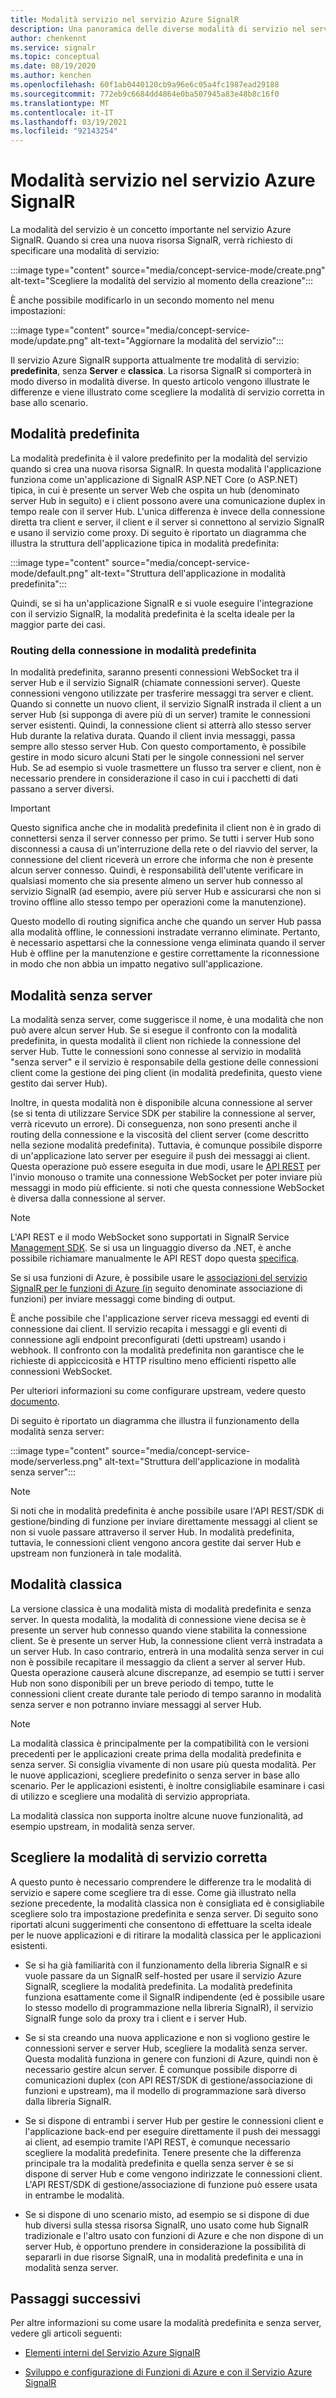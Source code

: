 ```yaml
---
title: Modalità servizio nel servizio Azure SignalR
description: Una panoramica delle diverse modalità di servizio nel servizio Azure SignalR, spiega le differenze e gli scenari utente applicabili
author: chenkennt
ms.service: signalr
ms.topic: conceptual
ms.date: 08/19/2020
ms.author: kenchen
ms.openlocfilehash: 60f1ab0440120cb9a96e6c05a4fc1987ead29188
ms.sourcegitcommit: 772eb9c6684dd4864e0ba507945a83e48b8c16f0
ms.translationtype: MT
ms.contentlocale: it-IT
ms.lasthandoff: 03/19/2021
ms.locfileid: "92143254"
---
```

# <a name="service-mode-in-azure-signalr-service"></a>Modalità servizio nel servizio Azure SignalR

La modalità del servizio è un concetto importante nel servizio Azure SignalR. Quando si crea una nuova risorsa SignalR, verrà richiesto di specificare una modalità di servizio:

:::image type="content" source="media/concept-service-mode/create.png" alt-text="Scegliere la modalità del servizio al momento della creazione":::

È anche possibile modificarlo in un secondo momento nel menu impostazioni:

:::image type="content" source="media/concept-service-mode/update.png" alt-text="Aggiornare la modalità del servizio":::

Il servizio Azure SignalR supporta attualmente tre modalità di servizio: **predefinita**, senza **Server** e **classica**. La risorsa SignalR si comporterà in modo diverso in modalità diverse. In questo articolo vengono illustrate le differenze e viene illustrato come scegliere la modalità di servizio corretta in base allo scenario.

## <a name="default-mode"></a>Modalità predefinita

La modalità predefinita è il valore predefinito per la modalità del servizio quando si crea una nuova risorsa SignalR. In questa modalità l'applicazione funziona come un'applicazione di SignalR ASP.NET Core (o ASP.NET) tipica, in cui è presente un server Web che ospita un hub (denominato server Hub in seguito) e i client possono avere una comunicazione duplex in tempo reale con il server Hub. L'unica differenza è invece della connessione diretta tra client e server, il client e il server si connettono al servizio SignalR e usano il servizio come proxy. Di seguito è riportato un diagramma che illustra la struttura dell'applicazione tipica in modalità predefinita:

:::image type="content" source="media/concept-service-mode/default.png" alt-text="Struttura dell'applicazione in modalità predefinita":::

Quindi, se si ha un'applicazione SignalR e si vuole eseguire l'integrazione con il servizio SignalR, la modalità predefinita è la scelta ideale per la maggior parte dei casi.

### <a name="connection-routing-in-default-mode"></a>Routing della connessione in modalità predefinita

In modalità predefinita, saranno presenti connessioni WebSocket tra il server Hub e il servizio SignalR (chiamate connessioni server). Queste connessioni vengono utilizzate per trasferire messaggi tra server e client. Quando si connette un nuovo client, il servizio SignalR instrada il client a un server Hub (si supponga di avere più di un server) tramite le connessioni server esistenti. Quindi, la connessione client si atterrà allo stesso server Hub durante la relativa durata. Quando il client invia messaggi, passa sempre allo stesso server Hub. Con questo comportamento, è possibile gestire in modo sicuro alcuni Stati per le singole connessioni nel server Hub. Se ad esempio si vuole trasmettere un flusso tra server e client, non è necessario prendere in considerazione il caso in cui i pacchetti di dati passano a server diversi.

> [!IMPORTANT]
> Questo significa anche che in modalità predefinita il client non è in grado di connettersi senza il server connesso per primo. Se tutti i server Hub sono disconnessi a causa di un'interruzione della rete o del riavvio del server, la connessione del client riceverà un errore che informa che non è presente alcun server connesso. Quindi, è responsabilità dell'utente verificare in qualsiasi momento che sia presente almeno un server hub connesso al servizio SignalR (ad esempio, avere più server Hub e assicurarsi che non si trovino offline allo stesso tempo per operazioni come la manutenzione).

Questo modello di routing significa anche che quando un server Hub passa alla modalità offline, le connessioni instradate verranno eliminate. Pertanto, è necessario aspettarsi che la connessione venga eliminata quando il server Hub è offline per la manutenzione e gestire correttamente la riconnessione in modo che non abbia un impatto negativo sull'applicazione.

## <a name="serverless-mode"></a>Modalità senza server

La modalità senza server, come suggerisce il nome, è una modalità che non può avere alcun server Hub. Se si esegue il confronto con la modalità predefinita, in questa modalità il client non richiede la connessione del server Hub. Tutte le connessioni sono connesse al servizio in modalità "senza server" e il servizio è responsabile della gestione delle connessioni client come la gestione dei ping client (in modalità predefinita, questo viene gestito dai server Hub).

Inoltre, in questa modalità non è disponibile alcuna connessione al server (se si tenta di utilizzare Service SDK per stabilire la connessione al server, verrà ricevuto un errore). Di conseguenza, non sono presenti anche il routing della connessione e la viscosità del client server (come descritto nella sezione modalità predefinita). Tuttavia, è comunque possibile disporre di un'applicazione lato server per eseguire il push dei messaggi ai client. Questa operazione può essere eseguita in due modi, usare le [API REST](https://github.com/Azure/azure-signalr/blob/dev/docs/rest-api.md) per l'invio monouso o tramite una connessione WebSocket per poter inviare più messaggi in modo più efficiente. si noti che questa connessione WebSocket è diversa dalla connessione al server.

> [!NOTE]
> L'API REST e il modo WebSocket sono supportati in SignalR Service [Management SDK](https://github.com/Azure/azure-signalr/blob/dev/docs/management-sdk-guide.md). Se si usa un linguaggio diverso da .NET, è anche possibile richiamare manualmente le API REST dopo questa [specifica](https://github.com/Azure/azure-signalr/blob/dev/docs/rest-api.md).
>
> Se si usa funzioni di Azure, è possibile usare le [associazioni del servizio SignalR per le funzioni di Azure (in](../azure-functions/functions-bindings-signalr-service.md) seguito denominate associazione di funzioni) per inviare messaggi come binding di output.

È anche possibile che l'applicazione server riceva messaggi ed eventi di connessione dai client. Il servizio recapita i messaggi e gli eventi di connessione agli endpoint preconfigurati (detti upstream) usando i webhook. Il confronto con la modalità predefinita non garantisce che le richieste di appiccicosità e HTTP risultino meno efficienti rispetto alle connessioni WebSocket.

Per ulteriori informazioni su come configurare upstream, vedere questo [documento](./concept-upstream.md).

Di seguito è riportato un diagramma che illustra il funzionamento della modalità senza server:

:::image type="content" source="media/concept-service-mode/serverless.png" alt-text="Struttura dell'applicazione in modalità senza server":::

> [!NOTE]
> Si noti che in modalità predefinita è anche possibile usare l'API REST/SDK di gestione/binding di funzione per inviare direttamente messaggi al client se non si vuole passare attraverso il server Hub. In modalità predefinita, tuttavia, le connessioni client vengono ancora gestite dai server Hub e upstream non funzionerà in tale modalità.

## <a name="classic-mode"></a>Modalità classica

La versione classica è una modalità mista di modalità predefinita e senza server. In questa modalità, la modalità di connessione viene decisa se è presente un server hub connesso quando viene stabilita la connessione client. Se è presente un server Hub, la connessione client verrà instradata a un server Hub. In caso contrario, entrerà in una modalità senza server in cui non è possibile recapitare il messaggio da client a server al server Hub. Questa operazione causerà alcune discrepanze, ad esempio se tutti i server Hub non sono disponibili per un breve periodo di tempo, tutte le connessioni client create durante tale periodo di tempo saranno in modalità senza server e non potranno inviare messaggi al server Hub.

> [!NOTE]
> La modalità classica è principalmente per la compatibilità con le versioni precedenti per le applicazioni create prima della modalità predefinita e senza server. Si consiglia vivamente di non usare più questa modalità. Per le nuove applicazioni, scegliere predefinito o senza server in base allo scenario. Per le applicazioni esistenti, è inoltre consigliabile esaminare i casi di utilizzo e scegliere una modalità di servizio appropriata.

La modalità classica non supporta inoltre alcune nuove funzionalità, ad esempio upstream, in modalità senza server.

## <a name="choose-the-right-service-mode"></a>Scegliere la modalità di servizio corretta

A questo punto è necessario comprendere le differenze tra le modalità di servizio e sapere come scegliere tra di esse. Come già illustrato nella sezione precedente, la modalità classica non è consigliata ed è consigliabile scegliere solo tra impostazione predefinita e senza server. Di seguito sono riportati alcuni suggerimenti che consentono di effettuare la scelta ideale per le nuove applicazioni e di ritirare la modalità classica per le applicazioni esistenti.

* Se si ha già familiarità con il funzionamento della libreria SignalR e si vuole passare da un SignalR self-hosted per usare il servizio Azure SignalR, scegliere la modalità predefinita. La modalità predefinita funziona esattamente come il SignalR indipendente (ed è possibile usare lo stesso modello di programmazione nella libreria SignalR), il servizio SignalR funge solo da proxy tra i client e i server Hub.

* Se si sta creando una nuova applicazione e non si vogliono gestire le connessioni server e server Hub, scegliere la modalità senza server. Questa modalità funziona in genere con funzioni di Azure, quindi non è necessario gestire alcun server. È comunque possibile disporre di comunicazioni duplex (con API REST/SDK di gestione/associazione di funzioni e upstream), ma il modello di programmazione sarà diverso dalla libreria SignalR.

* Se si dispone di entrambi i server Hub per gestire le connessioni client e l'applicazione back-end per eseguire direttamente il push dei messaggi ai client, ad esempio tramite l'API REST, è comunque necessario scegliere la modalità predefinita. Tenere presente che la differenza principale tra la modalità predefinita e quella senza server è se si dispone di server Hub e come vengono indirizzate le connessioni client. L'API REST/SDK di gestione/associazione di funzione può essere usata in entrambe le modalità.

* Se si dispone di uno scenario misto, ad esempio se si dispone di due hub diversi sulla stessa risorsa SignalR, uno usato come hub SignalR tradizionale e l'altro usato con funzioni di Azure e che non dispone di un server Hub, è opportuno prendere in considerazione la possibilità di separarli in due risorse SignalR, una in modalità predefinita e una in modalità senza server.

## <a name="next-steps"></a>Passaggi successivi

Per altre informazioni su come usare la modalità predefinita e senza server, vedere gli articoli seguenti:

* [Elementi interni del Servizio Azure SignalR](signalr-concept-internals.md)

* [Sviluppo e configurazione di Funzioni di Azure e con il Servizio Azure SignalR](signalr-concept-serverless-development-config.md)